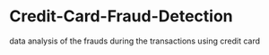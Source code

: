 # Credit-Card-Fraud-Detection
data analysis of the frauds during the transactions using credit card
